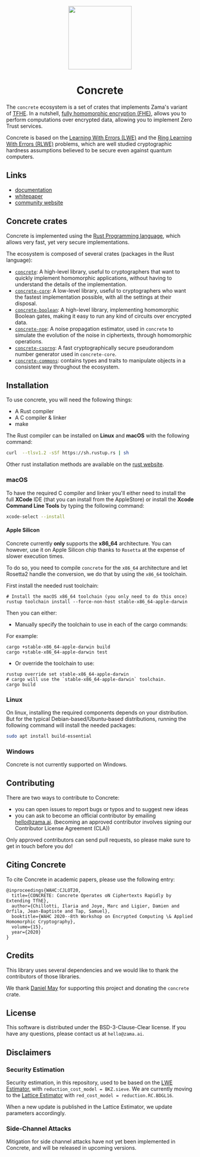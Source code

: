 <p align="center">
  <img width=170 height=170 src="logo.png">
  <h1 align="center">Concrete</h1>
</p>

The `concrete` ecosystem is a set of crates that implements Zama's variant of
[TFHE](https://eprint.iacr.org/2018/421.pdf). In a nutshell,
[fully homomorphic encryption (FHE)](https://en.wikipedia.org/wiki/Homomorphic_encryption), allows
you to perform computations over encrypted data, allowing you to implement Zero Trust services.

Concrete is based on the
[Learning With Errors (LWE)](https://cims.nyu.edu/~regev/papers/lwesurvey.pdf) and the
[Ring Learning With Errors (RLWE)](https://eprint.iacr.org/2012/230.pdf) problems, which are well
studied cryptographic hardness assumptions believed to be secure even against quantum computers.

## Links

- [documentation](https://docs.zama.ai/concrete/lib)
- [whitepaper](http://whitepaper.zama.ai)
- [community website](https://community.zama.ai)

## Concrete crates

Concrete is implemented using the [Rust Programming language](https://www.rust-lang.org/), which
allows very fast, yet very secure implementations.

The ecosystem is composed of several crates (packages in the Rust language):

+ [`concrete`](concrete): A high-level library, useful to cryptographers that want to quickly
  implement homomorphic applications, without having to understand the details of the
  implementation.
+ [`concrete-core`](concrete-core): A low-level library, useful to cryptographers who want the
  fastest implementation possible, with all the settings at their disposal.
+ [`concrete-boolean`](concrete-boolean): A high-level library, implementing homomorphic Boolean
  gates, making it easy to run any kind of circuits over encrypted data.
+ [`concrete-npe`](concrete-npe): A noise propagation estimator, used in `concrete` to simulate the
  evolution of the noise in ciphertexts, through homomorphic operations.
+ [`concrete-csprng`](concrete-csprng): A fast cryptographically secure pseudorandom number
  generator used in `concrete-core`.
+ [`concrete-commons`](concrete-commons): contains types and traits to manipulate objects in a
  consistent way throughout the ecosystem.

## Installation

To use concrete, you will need the following things:
- A Rust compiler
- A C compiler & linker
- make

The Rust compiler can be installed on __Linux__ and __macOS__ with the following command:

```bash
curl  --tlsv1.2 -sSf https://sh.rustup.rs | sh
```

Other rust installation methods are available on the
[rust website](https://forge.rust-lang.org/infra/other-installation-methods.html).

### macOS

To have the required C compiler and linker you'll either need to install the full __XCode__ IDE
(that you can install from the AppleStore) or install the __Xcode Command Line Tools__ by typing the
following command:

```bash
xcode-select --install
```

#### Apple Silicon

Concrete currently __only__ supports the __x86_64__ architecture.
You can however, use it on Apple Silicon chip thanks to `Rosetta`
at the expense of slower execution times.

To do so, you need to compile `concrete` for the `x86_64` architecture
and let Rosetta2 handle the conversion, we do that by using the `x86_64` toolchain.

First install the needed rust toolchain:
```console
# Install the macOS x86_64 toolchain (you only need to do this once)
rustup toolchain install --force-non-host stable-x86_64-apple-darwin
```

Then you can either:
- Manually specify the toolchain to use in each of the cargo commands:

For example:
```console
cargo +stable-x86_64-apple-darwin build
cargo +stable-x86_64-apple-darwin test
```

- Or override the toolchain to use:
```console
rustup override set stable-x86_64-apple-darwin
# cargo will use the `stable-x86_64-apple-darwin` toolchain.
cargo build
```

### Linux

On linux, installing the required components depends on your distribution.
But for the typical Debian-based/Ubuntu-based distributions,
running the following command will install the needed packages:
```bash
sudo apt install build-essential
```

### Windows

Concrete is not currently supported on Windows.

## Contributing

There are two ways to contribute to Concrete:

- you can open issues to report bugs or typos and to suggest new ideas
- you can ask to become an official contributor by emailing [hello@zama.ai](mailto:hello@zama.ai).
(becoming an approved contributor involves signing our Contributor License Agreement (CLA))

Only approved contributors can send pull requests, so please make sure to get in touch before you do!

## Citing Concrete

To cite Concrete in academic papers, please use the following entry:

```
@inproceedings{WAHC:CJLOT20,
  title={CONCRETE: Concrete Operates oN Ciphertexts Rapidly by Extending TfhE},
  author={Chillotti, Ilaria and Joye, Marc and Ligier, Damien and Orfila, Jean-Baptiste and Tap, Samuel},
  booktitle={WAHC 2020--8th Workshop on Encrypted Computing \& Applied Homomorphic Cryptography},
  volume={15},
  year={2020}
}
```

## Credits

This library uses several dependencies and we would like to thank the contributors of those
libraries.

We thank [Daniel May](https://gitlab.com/danieljrmay) for supporting this project and donating the
`concrete` crate.

## License

This software is distributed under the BSD-3-Clause-Clear license. If you have any questions,
please contact us at `hello@zama.ai`.

## Disclaimers

### Security Estimation

Security estimation, in this repository, used to be based on
the [LWE Estimator](https://bitbucket.org/malb/lwe-estimator/src/master/),
with `reduction_cost_model = BKZ.sieve`.
We are currently moving to the [Lattice Estimator](https://github.com/malb/lattice-estimator)
with `red_cost_model = reduction.RC.BDGL16`.

When a new update is published in the Lattice Estimator, we update parameters accordingly.

### Side-Channel Attacks

Mitigation for side channel attacks have not yet been implemented in Concrete,
and will be released in upcoming versions.
